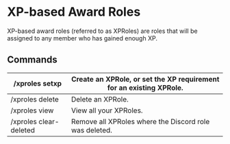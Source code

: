 # XP-based Award Roles

XP-based award roles (referred to as XPRoles) are roles that will be assigned to any member who has gained enough XP.

## Commands

| /xproles setxp         | Create an XPRole, or set the XP requirement for an existing XPRole. |
| ---------------------- | ------------------------------------------------------------------- |
| /xproles delete        | Delete an XPRole.                                                   |
| /xproles view          | View all your XPRoles.                                              |
| /xproles clear-deleted | Remove all XPRoles where the Discord role was deleted.              |
